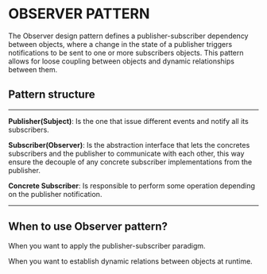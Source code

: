 ﻿# OBSERVER PATTERN

The Observer design pattern defines a publisher-subscriber dependency between objects, where a change in the state of
a publisher triggers notifications to be sent to one or more subscribers objects. This pattern allows for loose coupling
between objects and dynamic relationships between them.

## Pattern structure

---

**Publisher(Subject)**: Is the one that issue different events and notify all its subscribers.

**Subscriber(Observer)**: Is the abstraction interface that lets the concretes subscribers and the publisher to
communicate with each other, this way ensure the decouple of any concrete subscriber implementations from the publisher.

**Concrete Subscriber**: Is responsible to perform some operation depending on the publisher notification.

---

## When to use Observer pattern?

When you want to apply the publisher-subscriber paradigm.

When you want to establish dynamic relations between objects at runtime.